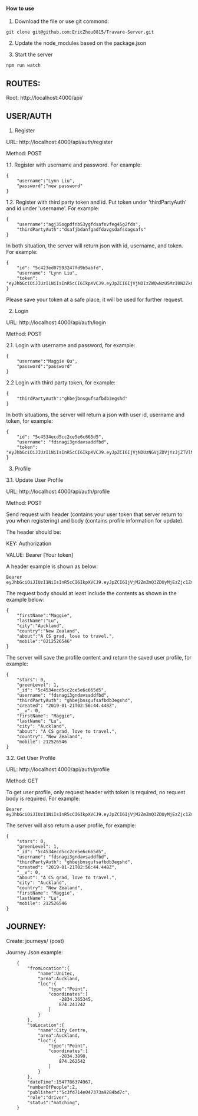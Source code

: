 #### How to use

1. Download the file or use git commond:

```
git clone git@github.com:EricZhou0815/Travare-Server.git
```

2. Update the node_modules based on the package.json

3. Start the server

```
npm run watch
```

## ROUTES:

Root: http://localhost:4000/api/

## USER/AUTH

1. Register

URL: http://localhost:4000/api/auth/register

Method: POST

1.1. Register with username and password. For example:
```
{
    "username":"Lynn Liu",
    "password":"new password"
}
```

1.2. Register with third party token and id. Put token under 'thirdPartyAuth' and id under 'username'. For example:
```
{
    "username":"agj35ogpdfnb53ygfdsafnvfeg45g2fds",
    "thirdPartyAuth":"dsafjbdanfgadfdavgsdafsdagsafs"
}
```

In both situation, the server will return json with id, username, and token. For example:
```
{
    "id": "5c423ed07593247fd9b5abfd",
    "username": "Lynn Liu",
    "token": "eyJhbGciOiJIUzI1NiIsInR5cCI6IkpXVCJ9.eyJpZCI6IjVjNDIzZWQwNzU5MzI0N2ZkOWI1YWJmZCIsInVzZXJuYW1lIjoiTHlubiBMaXUiLCJpYXQiOjE1NDc4NDUzMzB9.wfkPby_wCc5ZBXwH80NyJPRzEXHFu4l6MEVnouWjv8M"
}
```

Please save your token at a safe place, it will be used for further request.


2. Login

URL: http://localhost:4000/api/auth/login

Method: POST

2.1. Login with username and password, for example:

```
{
    "username":"Maggie Qu",
    "password":"password"
}
```
2.2 Login with third party token, for example:
```
{
    "thirdPartyAuth":"ghbejbnsgufsafbdb3egshd"
}
```
In both situations, the server will return a json with user id, username and token, for example:
```
{
    "id": "5c4534ecd5cc2ce5e6c665d5",
    "username": "fdsnagi3gndavsaddfbd",
    "token": "eyJhbGciOiJIUzI1NiIsInR5cCI6IkpXVCJ9.eyJpZCI6IjVjNDUzNGVjZDVjYzJjZTVlNmM2NjVkNSIsInVzZXJuYW1lIjoiZmRzbmFnaTNnbmRhdnNhZGRmYmQiLCJpYXQiOjE1NDgwMzk0MzN9.zKTZyvhp7GQaqAyoiYKmoL2uFAzoV9XzEme8xV0mM7E"
}
```

3. Profile

3.1. Update User Profile

URL: http://localhost:4000/api/auth/profile

Method: POST	

Send request with header (contains your user token that server return to you when registering) and body (contains profile information for update). 

The header should be: 

KEY: Authorization

VALUE: Bearer [Your token]

A header example is shown as below:

```
Bearer eyJhbGciOiJIUzI1NiIsInR5cCI6IkpXVCJ9.eyJpZCI6IjVjM2ZmZmQ3ZDUyMjEzZjc1ZmJhMjU2YSIsInVzZXJuYW1lIjoiSkMgQ2hvbmciLCJpYXQiOjE1NDc2OTgxMzZ9.OaGbcodQcfKikXQC0vYPC5_tMTQSjGPpphM8CmUTUUo
```

The request body should at least include the contents as shown in the example below:

```
{
	"firstName":"Maggie",
	"lastName":"Lu",
	"city":"Auckland",
	"country":"New Zealand",
	"about":"A CS grad, love to travel.",
	"mobile":"0212526546"
}
```

The server will save the profile content and return the saved user profile, for example:
```
{
    "stars": 0,
    "greenLevel": 1,
    "_id": "5c4534ecd5cc2ce5e6c665d5",
    "username": "fdsnagi3gndavsaddfbd",
    "thirdPartyAuth": "ghbejbnsgufsafbdb3egshd",
    "created": "2019-01-21T02:56:44.448Z",
    "__v": 0,
    "firstName": "Maggie",
    "lastName": "Lu",
    "city": "Auckland",
    "about": "A CS grad, love to travel.",
    "country": "New Zealand",
    "mobile": 212526546
}
```

3.2. Get User Profile

URL: http://localhost:4000/api/auth/profile

Method: GET

To get user profile, only request header with token is required, no request body is required. For example:

```
Bearer eyJhbGciOiJIUzI1NiIsInR5cCI6IkpXVCJ9.eyJpZCI6IjVjM2ZmZmQ3ZDUyMjEzZjc1ZmJhMjU2YSIsInVzZXJuYW1lIjoiSkMgQ2hvbmciLCJpYXQiOjE1NDc2OTgxMzZ9.OaGbcodQcfKikXQC0vYPC5_tMTQSjGPpphM8CmUTUUo
```

The server will also return a user profile, for example:
```
{
    "stars": 0,
    "greenLevel": 1,
    "_id": "5c4534ecd5cc2ce5e6c665d5",
    "username": "fdsnagi3gndavsaddfbd",
    "thirdPartyAuth": "ghbejbnsgufsafbdb3egshd",
    "created": "2019-01-21T02:56:44.448Z",
    "__v": 0,
    "about": "A CS grad, love to travel.",
    "city": "Auckland",
    "country": "New Zealand",
    "firstName": "Maggie",
    "lastName": "Lu",
    "mobile": 212526546
}
```




## JOURNEY:

Create: journeys/ (post)

Journey Json example:
```
    {
        "fromLocation":{
            "name":Unitec,
            "area":Auckland,
            "loc":{
                "type":"Point",
                "coordinates":[
                    -2834.365345,
                    874.243242
                ]
            }
        },
        "toLocation":{
            "name":City Centre,
            "area":Auckland,
            "loc":{
                "type":"Point",
                "coordinates":[
                    -2834.3890,
                    874.262542
                ]
            }
        },
        "dateTime":1547786374967,
        "numberOfPeople":2,
        "publisher":"5c3fd714e047373a9284bd7c",
        "role":"driver",
        "status":"matching",
    }
```



